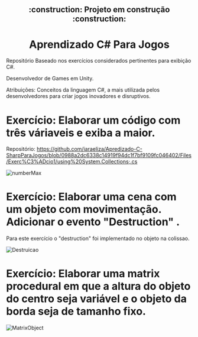  <h2 align="center">  :construction: Projeto em construção :construction: </h2>


 <h1 align="center"> Aprendizado C# Para Jogos </h1>


Repositório Baseado nos exercícios considerados pertinentes para exibição C#.

Desenvolvedor de Games em Unity.

Atribuições: Conceitos da linguagem C#, a mais utilizada pelos desenvolvedores para criar jogos inovadores e disruptivos.



# Exercício: Elaborar um código com três váriaveis e exiba a maior.

Repositório: https://github.com/iaraeliza/Apredizado-C-SharpParaJogos/blob/0988a2dc6338c14919f94dc1f7bf9109fc046402/Files/Exerc%C3%ADcio1/using%20System.Collections;.cs



![numberMax](https://user-images.githubusercontent.com/107582204/202905013-8c77cfa7-61d5-40b6-b1af-44ae9ab10dad.jpeg)

# Exercício: Elaborar uma cena com um objeto com movimentação. Adicionar o evento "Destruction" . 
Para este exercício o "destruction" foi implementado no objeto na colissao. 

![Destruicao](https://user-images.githubusercontent.com/107582204/203569210-99c43c8c-58f2-476c-a55f-f5b5178b7b7d.gif)

# Exercício: Elaborar uma matrix procedural em que a altura do objeto do centro seja variável e o objeto da borda seja de tamanho fixo. 


![MatrixObject](https://user-images.githubusercontent.com/107582204/203988471-e0c422c9-8ada-4f17-a1e5-dff1e63ae113.gif)
